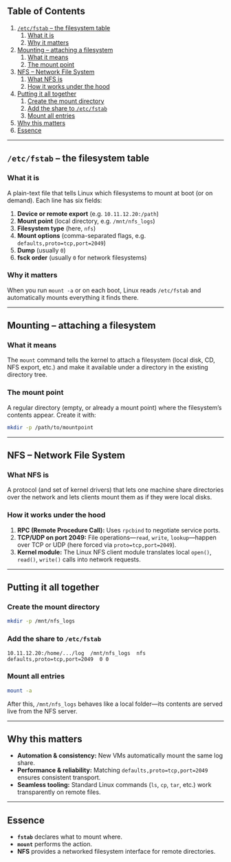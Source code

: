 ## Table of Contents

1. [ `/etc/fstab` – the filesystem table](#etcfstab--the-filesystem-table)  
   1. [What it is](#what-it-is)  
   2. [Why it matters](#why-it-matters)  
2. [Mounting – attaching a filesystem](#mounting--attaching-a-filesystem)  
   1. [What it means](#what-it-means)  
   2. [The mount point](#the-mount-point)  
3. [NFS – Network File System](#nfs--network-file-system)  
   1. [What NFS is](#what-nfs-is)  
   2. [How it works under the hood](#how-it-works-under-the-hood)  
4. [Putting it all together](#putting-it-all-together)  
   1. [Create the mount directory](#create-the-mount-directory)  
   2. [Add the share to `/etc/fstab`](#add-the-share-to-etcfstab)  
   3. [Mount all entries](#mount-all-entries)  
5. [Why this matters](#why-this-matters)  
6. [Essence](#essence)  

---

## `/etc/fstab` – the filesystem table

### What it is  
A plain-text file that tells Linux which filesystems to mount at boot (or on demand). Each line has six fields:

1. **Device or remote export** (e.g. `10.11.12.20:/path`)  
2. **Mount point** (local directory, e.g. `/mnt/nfs_logs`)  
3. **Filesystem type** (here, `nfs`)  
4. **Mount options** (comma-separated flags, e.g. `defaults,proto=tcp,port=2049`)  
5. **Dump** (usually `0`)  
6. **fsck order** (usually `0` for network filesystems)

### Why it matters  
When you run `mount -a` or on each boot, Linux reads `/etc/fstab` and automatically mounts everything it finds there.

---

## Mounting – attaching a filesystem

### What it means  
The `mount` command tells the kernel to attach a filesystem (local disk, CD, NFS export, etc.) and make it available under a directory in the existing directory tree.

### The mount point  
A regular directory (empty, or already a mount point) where the filesystem’s contents appear. Create it with:

```bash
mkdir -p /path/to/mountpoint
````

---

## NFS – Network File System

### What NFS is

A protocol (and set of kernel drivers) that lets one machine share directories over the network and lets clients mount them as if they were local disks.

### How it works under the hood

1. **RPC (Remote Procedure Call):** Uses `rpcbind` to negotiate service ports.
2. **TCP/UDP on port 2049:** File operations—`read`, `write`, `lookup`—happen over TCP or UDP (here forced via `proto=tcp,port=2049`).
3. **Kernel module:** The Linux NFS client module translates local `open()`, `read()`, `write()` calls into network requests.

---

## Putting it all together

### Create the mount directory

```bash
mkdir -p /mnt/nfs_logs
```

### Add the share to `/etc/fstab`

```fstab
10.11.12.20:/home/.../log  /mnt/nfs_logs  nfs  defaults,proto=tcp,port=2049  0 0
```

### Mount all entries

```bash
mount -a
```

After this, `/mnt/nfs_logs` behaves like a local folder—its contents are served live from the NFS server.

---

## Why this matters

* **Automation & consistency:** New VMs automatically mount the same log share.
* **Performance & reliability:** Matching `defaults,proto=tcp,port=2049` ensures consistent transport.
* **Seamless tooling:** Standard Linux commands (`ls`, `cp`, `tar`, etc.) work transparently on remote files.

---

## Essence

* **`fstab`** declares what to mount where.
* **`mount`** performs the action.
* **NFS** provides a networked filesystem interface for remote directories.
